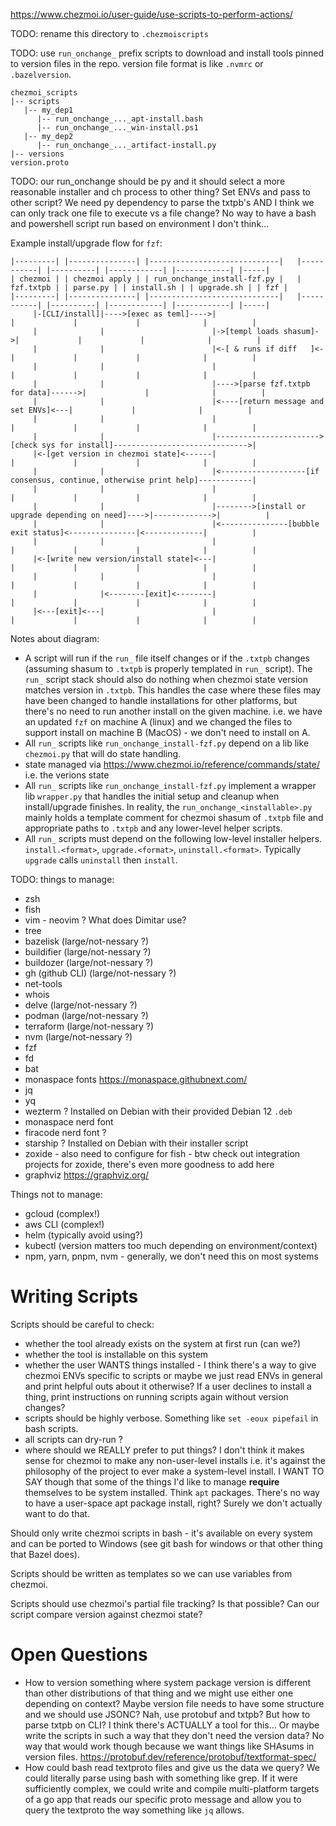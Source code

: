 https://www.chezmoi.io/user-guide/use-scripts-to-perform-actions/

TODO: rename this directory to `.chezmoiscripts`

TODO:
use `run_onchange_` prefix scripts to download and install tools pinned to version files
in the repo. version file format is like `.nvmrc` or `.bazelversion`.

<!-- TODO: this directory tree needs updated. -->

```
chezmoi_scripts
|-- scripts
   |-- my_dep1
      |-- run_onchange_..._apt-install.bash
      |-- run_onchange_..._win-install.ps1
   |-- my_dep2
      |-- run_onchange_..._artifact-install.py
|-- versions
version.proto
```

TODO: our run_onchange should be py and it should select a more reasonable installer
and ch process to other thing? Set ENVs and pass to other script? We need py dependency
to parse the txtpb's AND I think we can only track one file to execute vs a file change?
No way to have a bash and powershell script run based on environment I don't think...

<!-- TODO: what happens if a run_ script fails but there are other waiting? -->
<!-- TODO: prompt for install on apply and record response/version data to state with another PB message -->
<!--       we want to be able to run on something like an alpine container and choose to install nothing. -->
<!--       though to support that, maybe the best first-layer would instead be a posix compliant #!/usr/bin/env sh -->
<!--       script rather than putting python first. Won't be as easy to script our installer-helper in POSIX bash. -->


Example install/upgrade flow for `fzf`:

<!-- TODO: update diagram - need some minor changes here -->

```
|---------| |---------------| |-----------------------------|   |-----------| |----------| |------------| |------------| |-----|
| chezmoi | | chezmoi apply | | run_onchange_install-fzf.py |   | fzf.txtpb | | parse.py | | install.sh | | upgrade.sh | | fzf |
|---------| |---------------| |-----------------------------|   |-----------| |----------| |------------| |------------| |-----|
     |-[CLI/install]|---->[exec as teml]---->|                        |             |             |              |          |
     |              |                        |->[templ loads shasum]->|             |             |              |          |
     |              |                        |<-[ & runs if diff   ]<-|             |             |              |          |
     |              |                        |                        |             |             |              |          |
     |              |                        |---->[parse fzf.txtpb for data]------>|             |              |          |
     |              |                        |<----[return message and set ENVs]<---|             |              |          |
     |              |                        |                        |             |             |              |          |
     |              |                        |----------------------->[check sys for install]------------------------------>|
     |<-[get version in chezmoi state]<------|                        |             |             |              |          |
     |              |                        |<-------------------[if consensus, continue, otherwise print help]------------|
     |              |                        |                        |             |             |              |          |
     |              |                        |-------->[install or upgrade depending on need]---->|------------->|          |
     |              |                        |<---------------[bubble exit status]<---------------|<-------------|          |
     |              |                        |                        |             |             |              |          |
     |<-[write new version/install state]<---|                        |             |             |              |          |
     |              |                        |                        |             |             |              |          |
     |              |<--------[exit]<--------|                        |             |             |              |          |
     |<---[exit]<---|                        |                        |             |             |              |          |
```

<!-- TODO: these files names are ... ??? -->
Notes about diagram:
- A script will run if the `run_` file itself changes or if the `.txtpb` changes (assuming shasum to `.txtpb` is
  properly templated in `run_` script). The `run_` script stack should also do nothing when chezmoi state version
  matches version in `.txtpb`. This handles the case where these files may have been changed to handle installations
  for other platforms, but there's no need to run another install on the given machine. i.e. we have an updated `fzf` on
  machine A (linux) and we changed the files to support install on machine B (MacOS) - we don't need to install on A.
- All `run_` scripts like `run_onchange_install-fzf.py` depend on a lib like `chezmoi.py` that will do state handling.
- state managed via https://www.chezmoi.io/reference/commands/state/ i.e. the verions state
- All `run_` scripts like `run_onchange_install-fzf.py` implement a wrapper lib `wrapper.py` that handles the initial
  setup and cleanup when install/upgrade finishes. In reality, the `run_onchange_<installable>.py` mainly holds a
  template comment for chezmoi shasum of `.txtpb` file and appropriate paths to `.txtpb` and any lower-level helper
  scripts.
- All `run_` scripts must depend on the following low-level installer helpers. `install.<format>`, `upgrade.<format>`,
  `uninstall.<format>`. Typically `upgrade` calls `uninstall` then `install`.

<!-- TODO: document plan for upgrade on broken consensus state? -->
<!-- TODO: must document development flow - how to create or destroy state manually for an install? -->
<!-- TODO: I don't have completions for gh CLI -->
<!-- TODO: bump gitconfig from home directory  -->
<!-- TODO: CLI arg parsers https://github.com/Anvil/bash-argsparse ? -->

TODO: things to manage:
- zsh
- fish
- vim - neovim ? What does Dimitar use?
- tree
- bazelisk (large/not-nessary ?)
- buildifier (large/not-nessary ?)
- buildozer (large/not-nessary ?)
- gh (github CLI) (large/not-nessary ?)
- net-tools
- whois
- delve (large/not-nessary ?)
- podman (large/not-nessary ?)
- terraform (large/not-nessary ?)
- nvm (large/not-nessary ?)
- fzf
- fd
- bat
- monaspace fonts https://monaspace.githubnext.com/
- jq
- yq
- wezterm ? Installed on Debian with their provided Debian 12 `.deb`
- monaspace nerd font
- firacode nerd font ?
- starship ? Installed on Debian with their installer script
- zoxide - also need to configure for fish - btw check out integration projects for zoxide, there's even more goodness to add here
- graphviz https://graphviz.org/
 
Things not to manage:
- gcloud (complex!)
- aws CLI (complex!)
- helm (typically avoid using?)
- kubectl (version matters too much depending on environment/context)
- npm, yarn, pnpm, nvm - generally, we don't need this on most systems

# Writing Scripts

Scripts should be careful to check:
- whether the tool already exists on the system at first run (can we?)
- whether the tool is installable on this system
- whether the user WANTS things installed - I think there's a way to give chezmoi ENVs specific
  to scripts or maybe we just read ENVs in general and print helpful outs about it otherwise?
  If a user declines to install a thing, print instructions on running scripts again without
  version changes?
- scripts should be highly verbose. Something like `set -eoux pipefail` in bash scripts.
- all scripts can dry-run ?
- where should we REALLY prefer to put things? I don't think it makes sense for chezmoi to make any non-user-level
  installs i.e. it's against the philosophy of the project to ever make a system-level install. I WANT TO SAY though
  that some of the things I'd like to manage **require** themselves to be system installed. Think `apt` packages.
  There's no way to have a user-space apt package install, right? Surely we don't actually want to do that.

Should only write chezmoi scripts in bash - it's available on every system and can be ported
to Windows (see git bash for windows or that other thing that Bazel does).

Scripts should be written as templates so we can use variables from chezmoi.

Scripts should use chezmoi's partial file tracking? Is that possible? Can our script
compare version against chezmoi state?

<!-- TODO: scripts can be a binary, so may we build a go project here using protoc? -->
<!-- maybe python? probably more easily portable, but not every system has python. -->
<!-- BUT not every system has bash either! Plenty of systems will has dash, ash, etc. -->
<!-- but how to handle sudo? how to handle binary on multiple os/arch? -->
<!-- TODO: can chezmoi templates be python? -->
<!-- TODO: sometimes we will HAVE to call bash like the gh CLI which adds an apt key -->

# Open Questions

- How to version something where system package version is different than other distributions
  of that thing and we might use either one depending on context? Maybe version file
  needs to have some structure and we should use JSONC? Nah, use protobuf and txtpb?
  But how to parse txtpb on CLI? I think there's ACTUALLY a tool for this...
  Or maybe write the scripts in such a way that they don't need the version data? No
  way that would work though because we want things like SHAsums in version files.
  https://protobuf.dev/reference/protobuf/textformat-spec/
- How could bash read textproto files and give us the data we query? We could literally
  parse using bash with something like grep. If it were sufficiently complex, we could
  write and compile multi-platform targets of a go app that reads our specific proto
  message and allow you to query the textproto the way something like `jq` allows.
